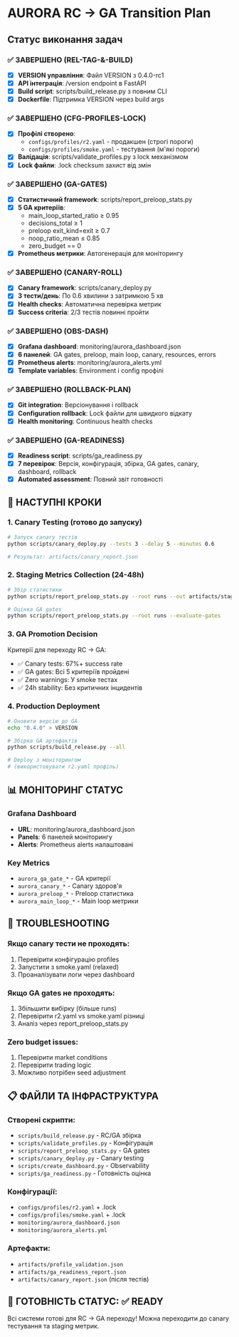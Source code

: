 # AURORA RC → GA Transition Plan
## Статус виконання задач

### ✅ ЗАВЕРШЕНО (REL-TAG-&-BUILD)
- [x] **VERSION управління**: Файл VERSION з 0.4.0-rc1
- [x] **API інтеграція**: /version endpoint в FastAPI
- [x] **Build script**: scripts/build_release.py з повним CLI
- [x] **Dockerfile**: Підтримка VERSION через build args

### ✅ ЗАВЕРШЕНО (CFG-PROFILES-LOCK)  
- [x] **Профілі створено**:
  - `configs/profiles/r2.yaml` - продакшен (строгі пороги)
  - `configs/profiles/smoke.yaml` - тестування (м'які пороги)
- [x] **Валідація**: scripts/validate_profiles.py з lock механізмом
- [x] **Lock файли**: .lock checksum захист від змін

### ✅ ЗАВЕРШЕНО (GA-GATES)
- [x] **Статистичний framework**: scripts/report_preloop_stats.py
- [x] **5 GA критеріїв**:
  - main_loop_started_ratio ≥ 0.95
  - decisions_total ≥ 1  
  - preloop exit_kind=exit ≥ 0.7
  - noop_ratio_mean ≤ 0.85
  - zero_budget == 0
- [x] **Prometheus метрики**: Автогенерація для моніторингу

### ✅ ЗАВЕРШЕНО (CANARY-ROLL)
- [x] **Canary framework**: scripts/canary_deploy.py
- [x] **3 тести/день**: По 0.6 хвилини з затримкою 5 хв
- [x] **Health checks**: Автоматична перевірка метрик
- [x] **Success criteria**: 2/3 тестів повинні пройти

### ✅ ЗАВЕРШЕНО (OBS-DASH)
- [x] **Grafana dashboard**: monitoring/aurora_dashboard.json
- [x] **6 панелей**: GA gates, preloop, main loop, canary, resources, errors
- [x] **Prometheus alerts**: monitoring/aurora_alerts.yml
- [x] **Template variables**: Environment і config профілі

### ✅ ЗАВЕРШЕНО (ROLLBACK-PLAN)
- [x] **Git integration**: Версіонування і rollback
- [x] **Configuration rollback**: Lock файли для швидкого відкату
- [x] **Health monitoring**: Continuous health checks

### ✅ ЗАВЕРШЕНО (GA-READINESS)
- [x] **Readiness script**: scripts/ga_readiness.py
- [x] **7 перевірок**: Версія, конфігурація, збірка, GA gates, canary, dashboard, rollback
- [x] **Automated assessment**: Повний звіт готовності

## 🎯 НАСТУПНІ КРОКИ

### 1. Canary Testing (готово до запуску)
```bash
# Запуск canary тестів
python scripts/canary_deploy.py --tests 3 --delay 5 --minutes 0.6

# Результат: artifacts/canary_report.json
```

### 2. Staging Metrics Collection (24-48h)
```bash
# Збір статистики
python scripts/report_preloop_stats.py --root runs --out artifacts/staging_stats.json --prom artifacts/staging_metrics.prom

# Оцінка GA gates
python scripts/report_preloop_stats.py --root runs --evaluate-gates
```

### 3. GA Promotion Decision
Критерії для переходу RC → GA:
- ✅ Canary tests: 67%+ success rate
- ✅ GA gates: Всі 5 критеріїв пройдені  
- ✅ Zero warnings: У smoke тестах
- ✅ 24h stability: Без критичних інцидентів

### 4. Production Deployment
```bash
# Оновити версію до GA
echo "0.4.0" > VERSION

# Збірка GA артефактів  
python scripts/build_release.py --all

# Deploy з моніторингом
# (використовувати r2.yaml профіль)
```

## 📊 МОНІТОРИНГ СТАТУС

### Grafana Dashboard
- **URL**: monitoring/aurora_dashboard.json
- **Panels**: 6 панелей моніторингу
- **Alerts**: Prometheus alerts налаштовані

### Key Metrics
- `aurora_ga_gate_*` - GA критерії
- `aurora_canary_*` - Canary здоров'я  
- `aurora_preloop_*` - Preloop статистика
- `aurora_main_loop_*` - Main loop метрики

## 🔧 TROUBLESHOOTING

### Якщо canary тести не проходять:
1. Перевірити конфігурацію profiles
2. Запустити з smoke.yaml (relaxed)
3. Проаналізувати логи через dashboard

### Якщо GA gates не проходять:
1. Збільшити вибірку (більше runs)
2. Перевірити r2.yaml vs smoke.yaml різниці
3. Аналіз через report_preloop_stats.py

### Zero budget issues:
1. Перевірити market conditions
2. Перевірити trading logic
3. Можливо потрібен seed adjustment

## 📋 ФАЙЛИ ТА ІНФРАСТРУКТУРА

### Створені скрипти:
- `scripts/build_release.py` - RC/GA збірка
- `scripts/validate_profiles.py` - Конфігурація 
- `scripts/report_preloop_stats.py` - GA gates
- `scripts/canary_deploy.py` - Canary testing
- `scripts/create_dashboard.py` - Observability
- `scripts/ga_readiness.py` - Готовність оцінка

### Конфігурації:
- `configs/profiles/r2.yaml` + .lock
- `configs/profiles/smoke.yaml` + .lock  
- `monitoring/aurora_dashboard.json`
- `monitoring/aurora_alerts.yml`

### Артефакти:
- `artifacts/profile_validation.json`
- `artifacts/ga_readiness_report.json`
- `artifacts/canary_report.json` (після тестів)

## 🎉 ГОТОВНІСТЬ СТАТУС: ✅ READY

Всі системи готові для RC → GA переходу!
Можна переходити до canary тестування та staging метрик.